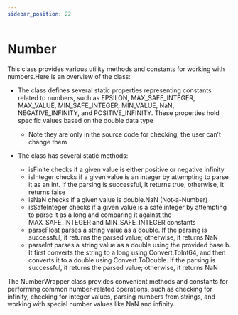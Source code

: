 ```yaml
---
sidebar_position: 22
---
```

# Number

This class provides various utility methods and constants for working with numbers.Here is an overview of the class:

- The class defines several static properties representing constants related to numbers, such as EPSILON, MAX_SAFE_INTEGER, MAX_VALUE, MIN_SAFE_INTEGER, MIN_VALUE, NaN, NEGATIVE_INFINITY, and POSITIVE_INFINITY. These properties hold specific values based on the double data type

  - Note they are only in the source code for checking, the user can’t change them

- The class has several static methods:

  - isFinite checks if a given value is either positive or negative infinity
  - isInteger checks if a given value is an integer by attempting to parse it as an int. If the parsing is successful, it returns true; otherwise, it returns false
  - isNaN checks if a given value is double.NaN (Not-a-Number)
  - isSafeInteger checks if a given value is a safe integer by attempting to parse it as a long and comparing it against the MAX_SAFE_INTEGER and MIN_SAFE_INTEGER constants
  - parseFloat parses a string value as a double. If the parsing is successful, it returns the parsed value; otherwise, it returns NaN
  - parseInt parses a string value as a double using the provided base b. It first converts the string to a long using Convert.ToInt64, and then converts it to a double using Convert.ToDouble. If the parsing is successful, it returns the parsed value; otherwise, it returns NaN

The NumberWrapper class provides convenient methods and constants for performing common number-related operations, such as checking for infinity, checking for integer values, parsing numbers from strings, and working with special number values like NaN and infinity.
